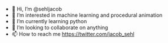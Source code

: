 - 👋 Hi, I’m @sehljacob
- 👀 I’m interested in machine learning and procedural animation
- 🌱 I’m currently learning python
- 💞️ I’m looking to collaborate on anything
- 📫 How to reach me https://twitter.com/jacob_sehl

<!---
sehljacob/sehljacob is a ✨ special ✨ repository because its `README.md` (this file) appears on your GitHub profile.
You can click the Preview link to take a look at your changes.
--->
